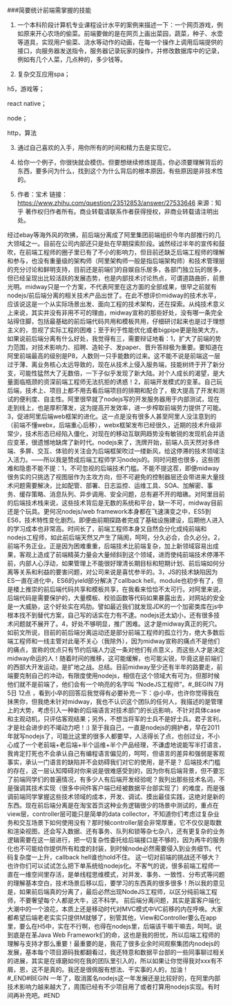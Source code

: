 ###简要统计前端需掌握的技能
1. 一个本科阶段计算机专业课程设计水平的案例来描述一下：一个网页游戏，例如原来开心农场的偷菜。前端要做的是在网页上画出菜园，蔬菜，种子、水壶等道具，实现用户偷菜、浇水等动作的动画，在每一个操作上调用后端提供的接口，向服务器发送指令，服务器记录玩家的操作，并修改数据库中的记录，例如有几个人菜，几点种的，多少钱等。

2. 复杂交互应用spa；

  h5，游戏等；

  react native；

  node；

  http，算法

3. 通过自己喜欢的入手，用你所有的时间和精力去是实现它。

4. 给你一个例子，你很快就会模仿。但要想继续修炼提高，你必须要理解背后的东西，要多问为什么，找到这个为什么背后的根本原因，有些原因是非技术性的。

5. 作者：宝术
链接：https://www.zhihu.com/question/23512853/answer/27533646
来源：知乎
著作权归作者所有。商业转载请联系作者获得授权，非商业转载请注明出处。

经过ebay等海外风的吹拂，前后端分离成了阿里集团前端组织今年内部推行的几大领域之一。目前在公司内部还只是处在早期探索阶段。诚然经过半年的宣传和鼓吹，在前端工程师的圈子里已有了不小的影响力，但目前还缺乏后端工程师的理解和参与，也没有重量级的架构师（阿里架构师一般是指后端架构师）和技术管理层的充分讨论和鲜明支持，目前还是前端们的自娱自乐居多，各部门独立玩的居多，但已经呈现出比较活跃的发展态势，也是内部技术讨论热点，可谓道路曲折，前景光明。midway只是一个方案，不代表阿里在这方面的全部成果，很早之前就有nodejs/前后端分离的相关技术产品出世了。在此不想评价midway的技术水平，应该说这是一个从实际场景出发、面向工程的技术架构，还在探索。从纯技术意义上来说，其实并没有非用不可的理由，midway宣称的那些好处，没有哪一条完全站得住脚，包括最基础的前后端代码共用和模板共用，仔细研讨起来也是过于理想主义的，忽视了实际工程的困难；至于利于性能优化或者bigpipe更是贻笑大方。如果说前后端分离有什么好处，我觉得有三，需要辩证地看：1，扩大了前端的势力范围，对技术影响力、招聘、造轮子、发paper、晋升答辩极为重要。要知道在阿里前端最高的级别是P8，人数则一只手能数的过来。这不能不说是前端这一层过于薄、离业务核心太远导致的，现在从技术上侵入服务端，技能树终于开了新分支，可能性猛然大了无数倍，一下子似乎发现了新大陆。对个人成长的渴望，是大量面临瓶颈的资深前端工程师无法抗拒的诱惑！2，前端开发模式的变革。自己玩后端，技术上、项目上都不用去看后端项目的排期和配合了，极大提高了开发和测试的便利度、自主性。阿里很早就了nodejs写的开发服务器用于内部测试，现在走到线上，也是厚积薄发，这为提高开发效率，进一步榨取前端劳力提供了可能。3，促进阿里后端web框架的进化。这一点是没有很多人甚至阿里人没注意到的（前端不懂webx，后端重心后移），webx框架发布已经很久，近期的技术升级非常少，技术形态已经陷入僵化，对现在的移动互联网趋势没有敏锐的发现机会并适应变革，很遗憾地缺席了新时代。nodejs来了，洗牌开始，前端人员天然对多终端、多屏、交互、体验的关注会为后端框架吹过一缕新风，给这停滞的技术领域注入活力。——所以我是赞成后端工程师学习nodejs的。同时问题也很多，这些困难和隐患不能不提：1，不可忽视的后端技术门槛。不能不提这茬，即便midway很务实的只挑选了视图层作为主攻方向，但不可避免的控制器层还会带进来大量技术问题需要解决，比如配管、部署、日志监控、运维工具、SOA、加解密、事务、缓存策略、消息队列、异步调用、安全问题，总有避不开的暗礁。对阿里目前的后端技术栈来说，这些技术背后是无数的系统和平台，缺一不可，midway目前还是个玩具。更何况nodejs/web framework本身都在飞速演变之中，ES5到ES6，技术特性变化剧烈。即便由前期探路者完成了基础设施建设，后期他人进入的学习成本也非常高。时间长了，前端工程师本身又自然会分化成纯前端和nodejs工程师，如此前后端天然又产生了隔阂，呵呵，分久必合，合久必分。2，前端不务正业。正是因为困难重重，后端技术比前端复杂，加上新领域容易出成果，客观上造成了前端精英力量会大量倾斜到这个领域，进而使纯前端技术停滞不前，内部人心浮动，如果管理上不能很好理清长期目标和短期计划、前后端如何分离等关系和利益的要害问题，对公司来说是喜忧参半的。3，JS的技术缺陷因为ES一直在进化中，ES6的yield部分解决了callback hell，module也初步有了，但是楼上推崇的前后端代码共享和模板共享，在我看来恰恰不太可行。对阿里来说，后端代码是需要保护的，大量模板、校验函数等代码如果暴露出去，对网站的安全是一大威胁，这个好处实在鸡肋。譬如最近我们就发现JDK的一个加密类库在js中根本找不到替代方案，自己写的话实在力有不逮。nodejs还太幼小，还有很多技术问题就不展开了。4，好处不够明显，推广困难。这才是midway真正的死穴。如前文所说，目前的前后端分离运动还是部分前端工程师的孤立行为，绝大多数后端工程师和一线主管对此毫不关心（我除外），因为midway宣称的痛点不是他们的痛点，宣称的优点只有节约后端人力这一条对他们有点意义，而这些人才是决定midway命运的人！随着时间的推移，这可能缓解，也可能尖锐，毕竟这是前端们的西部大开发运动，是扩地之战。总结。目前midway至少还有半年的路要走，前端要克制自己的冲动，有限度使用nodejs，相信在这个领域大有可为，但那时候他们就不是前端了，他们会有一个响亮的名字叫 “NodeJS工程师”。#_BEGIN                7月5日 12点 ，看到小卒的回答后我觉得有必要补充一下：@小卒，也许你觉得我在抹黑你，但我绝未针对midway，我也不认识这个团队的任何人，我描述的是管理上的大势，考虑引入一种新的后端语言对技术部门的长远影响，不针对具体case和主观动机，只评估客观结果；另外，不想当将军的士兵不是好士兵。君子言利，才是社会进步的不竭动力吧！:)               至于我自己，一直是nodejs的拥护者，早在2011年就写nodejs了，可能比这里的很多人都要早，人活得长了点，也创过业，不小心成了一个老前端+老后端+半个运维+半个产品经理，不谦虚地说能写半打语言，我肯定打死也不会承认自己有编程语言偏见的，呵呵，但语言的差异和强弱是客观事实，承认一门语言的缺陷并不会妨碍我们对它的使用，是不是？              后端技术门槛的存在，这一层认知障碍对你来说是很难感受到的，因为你有后端背景，但不要忘了前端同学们的普遍情况，有多少人有后端开发经验呢？我列出那些技术名词，不是强调其技术实现（很多中间件客户端已经被数据平台部实现了）的难度，而是强调前端同学掌握这些技术领域的成本，开发、调试、摸出最佳实践，这绝对是新的东西。现在前后端分离是在淘宝首页这种业务逻辑很少的场景中测试的，重点在view层，controller层可能只是简单的data collector，不知道你们考虑过复杂业务和交互场景下如何使用没有？那时候controller层会非常厚重，它不仅仅是取数和渲染视图，还会写入数据、还有事务、队列和锁等杂七杂八，还有更复杂的业务逻辑需要在这一层进行，把一切复杂性委托给后端接口是不够的，因为再牛的服务化也不可能给你提供所有粒度的封装，到时候node必然需要侵入到业务细节。代码复杂度一上升，callback hell谁也hold不住。                这一切对前端的挑战还不够大？也许你们可以试试怎么把下单系统给nodejs化。不客气的说，很多前端工程师一直在一维空间里存活，是单线程思维模式，对并发、事务、一致性、分布式等问题的理解基本空白，技术场景后移以后，要学习的东西真的很多很多！所以我的意见是，如果前后端真的分离了，最后必然出现NodeJS工程师，以区分纯前端工程师，不要奢望每个人都是大牛，这不科学。               前后端分离问题，其实是富客户端化大潮中的一个浪花，本质上还是移动时代对MVC模式中VC前移的内在呼唤。大家都希望后端老老实实只提供M就够了，别管其他，View和Controller要么在app里，要么在H5中，实在不行啊，也得在nodejs里，后端该干嘛干嘛去，呵呵。说到底是在革Java Web Framework们的命，这也是我的担忧，所以后端工程师的理解与支持才那么重要！最重要的是，我花了很多业余时间观察集团内nodejs的发展，基本每个项目源码我都翻看过，我还特意和数据平台部的一些同事聊过相关的进展，其实是在琢磨如何在我的团队里引入的，所以如果让你觉得我对xxx有不屑，恩，这不是真的。我还是很佩服有想法、干实事的人的，加油！#_END#BEGIN 一年了，取消匿名nodejs这一年发展还是比较好的，在阿里内部技术影响力越来越大了，周围已经有不少项目用了或者打算用nodejs实现。有时间再补充吧。#END